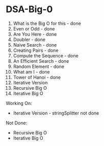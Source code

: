 # DSA-Big-0

1. What is the Big O for this - done
2. Even or Odd - done
3. Are You Here - done
4. Doubler - done
5. Naive Search - done
6. Creating Pairs - done
7. Compute the Sequence - done
8. An Efficient Search - done
9. Random Element - done
10. What am I - done
11. Tower of Hanoi - done
12. Iterative Version
13. Recursive Big O
14. Iterative Big O

Working On:
- Iterative Version - stringSplitter not done

Not Done:
- Recursive Big O
- Iterative Big O
